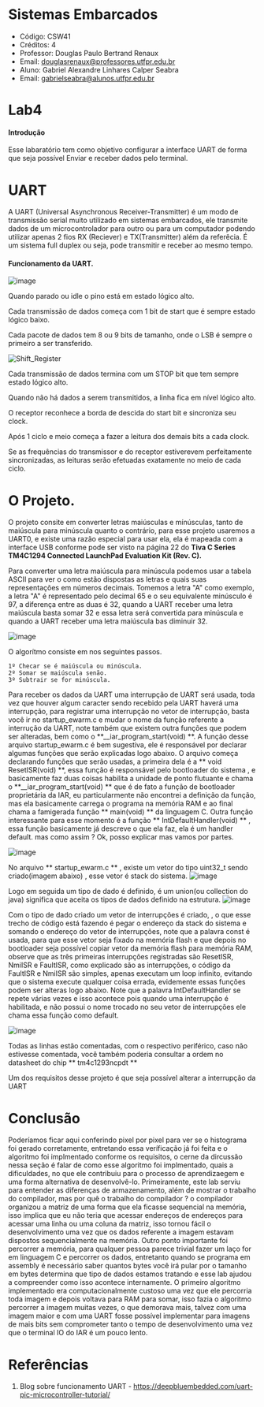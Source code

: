 # Sistemas Embarcados
- Código: CSW41
- Créditos: 4
- Professor: Douglas Paulo Bertrand Renaux
- Email: douglasrenaux@professores.utfpr.edu.br
- Aluno: Gabriel Alexandre Linhares Calper Seabra
- Email: gabrielseabra@alunos.utfpr.edu.br


# Lab4
#### Introdução
Esse labaratório tem como objetivo configurar a interface UART de forma que seja possível Enviar e receber dados pelo terminal.
# UART
A UART (Universal Asynchronous Receiver-Transmitter) é um modo de transmissão serial muito utilizado em sistemas embarcados, ele transmite dados de um microcontrolador para outro ou para um computador podendo utilizar apenas 2 fios RX (Reciever) e TX(Transmitter) além da referêcia. É um sistema full duplex ou seja, pode transmitir e receber ao mesmo tempo.

#### Funcionamento da UART.

![image](https://user-images.githubusercontent.com/48101913/140612031-1fe59a79-c0bf-4f1b-ab38-4079b29e7c64.png)

Quando parado ou idle o pino está em estado lógico alto.

Cada transmissão de dados começa com 1 bit de start que é sempre estado lógico baixo.

Cada pacote de dados tem 8 ou 9 bits de tamanho, onde o LSB é sempre o primeiro a ser transferido.

![Shift_Register](https://user-images.githubusercontent.com/48101913/140596381-d1d67cd7-bb42-461d-b5f0-0421640c0b89.gif)

Cada transmissão de dados termina com um STOP bit que tem sempre estado lógico alto.

Quando não há dados a serem transmitidos, a linha fica em nível lógico alto.

O receptor reconhece a borda de descida do start bit e sincroniza seu clock.

Após 1 ciclo e meio começa a fazer a leitura dos demais bits a cada clock.

Se as frequências do transmissor e do receptor estiverevem perfeitamente sincronizadas, as leituras serão efetuadas exatamente no meio de cada ciclo.

# O Projeto.

O projeto consite em converter letras maiúsculas e mínúsculas, tanto de maiúscula para minúscula quanto o contrário, para esse projeto usaremos a UART0, e existe uma razão especial para usar ela, ela é mapeada com a interface USB conforme pode ser visto na página 22 do **Tiva C Series TM4C1294 Connected LaunchPad Evaluation Kit (Rev. C).**

Para converter uma letra maiúscula para minúscula podemos usar a tabela ASCII para ver o como estão dispostas as letras e quais suas representações em números decimais. Tomemos a letra "A" como exemplo, a letra "A" é representado pelo decimal 65 e o seu equivalente minúsculo é 97, a diferença entre as duas é 32, quando a UART receber uma letra maiúscula basta somar 32 e essa letra será convertida para minúscula e quando a UART receber uma letra maiúscula bas diminuir 32.



![image](https://user-images.githubusercontent.com/48101913/141230179-ca969428-6314-4525-9356-663152b9f1a4.png)

O algorítmo consiste em nos seguintes passos.

```table
1º Checar se é maiúscula ou minúscula.
2º Somar se maiúscula senão.
3º Subtrair se for minúscula.
```
Para receber os dados da UART uma interrupção de UART será usada, toda vez que houver algum caracter sendo recebido pela UART haverá uma interrupção, para registrar uma interrupção no vetor de interrupção, basta você ir no startup_ewarm.c e mudar o nome da função referente a interrução da UART, note também que existem outra funções que podem ser alteradas, bem como o **__iar_program_start(void) **. A função desse arquivo startup_ewarm.c é bem sugestiva, ele é responsável por declarar algumas funções que serão explicadas logo abaixo.
O arquivo começa declarando funções que serão usadas, a primeira dela é a ** void ResetISR(void) **, essa função é responsável pelo bootloader do sistema , e basicamente faz duas coisas habilita a unidade de ponto flutuante e chama o **__iar_program_start(void) ** que é de fato a função de bootloader proprietária da IAR, eu particularmente não encontrei a definição da função, mas ela basicamente carrega o programa na memória RAM e ao final chama a famigerada função ** main(void) ** da linguagem C. Outra função interessante para esse momento é a função ** IntDefaultHandler(void) ** , essa função basicamente já descreve o que ela faz, ela é um handler default. mas como assim ? Ok, posso explicar mas vamos por partes.

![image](https://user-images.githubusercontent.com/48101913/141415103-3b18b0a1-c96b-4f23-9ab4-d1e85749a886.png)

No arquivo ** startup_ewarm.c ** , existe um vetor do tipo uint32_t sendo criado(imagem abaixo) , esse vetor é stack do sistema.
![image](https://user-images.githubusercontent.com/48101913/141418424-544c5603-6ae4-459c-a667-3b5207530b89.png)

Logo em seguida um tipo de dado é definido, é um union(ou collection do java) significa que aceita os tipos de dados definido na estrutura.
![image](https://user-images.githubusercontent.com/48101913/141418745-3df07974-f6ca-4101-ba4f-284a09923136.png)

Com o tipo de dado criado um vetor de interrupções é criado, , o que esse trecho de código está fazendo é pegar o endereço da stack do sistema e somando o endereço do vetor de interrupções, note que a palavra const é usada, para que esse vetor seja fixado na memória flash e que depois no bootloader seja possível copiar vetor da memória flash para memória RAM, observe que as três primeiras interrupções registradas são ResetISR, NmiISR e FaultISR, como explicado são as interrupções, o código da FaultISR e NmiISR são simples, apenas executam um loop infinito, evitando que o sistema execute qualquer coisa errada, evidemente essas funções podem ser alteras logo abaixo. Note que a palavra IntDefaultHandler se repete várias vezes e isso acontece pois quando uma interrupção é habilitada, e não possui o nome trocado no seu vetor de interrupções ele chama essa função como default.

![image](https://user-images.githubusercontent.com/48101913/141420307-8d73a187-4046-4a3d-8342-224e310cb10e.png)

Todas as linhas estão comentadas, com o respectivo periférico, caso não estivesse comentada, você também poderia consultar a ordem no datasheet do chip ** tm4c1293ncpdt **


Um dos requisitos desse projeto é que seja possível alterar a interrupção da UART

# Conclusão

 Poderíamos ficar aqui conferindo pixel por pixel para ver se o histograma foi gerado corretamente, entretando essa veríficação já foi feita e o algoritmo foi implmentado conforme os requisitos, o cerne da dircussão nessa seção é falar de como esse algoritmo foi implmentado, quais a dificuldades, no que ele contribuiu para o processo de aprendizaegem e uma forma alternativa de desenvolvê-lo.
Primeiramente, este lab serviu para entender as diferenças de armazenamento, além de mostrar o trabalho do compilador, mas por quê o trabalho do compilador ? o compilador organizou a matriz de uma forma que ela ficasse sequencial na memória, isso implica que eu não teria que acessar endereços de endereços para acessar uma linha ou uma coluna da matriz, isso tornou fácil o desenvolvimento uma vez que os dados referente a imagem estavam dispostos sequencialmente na memória. Outro ponto importante foi percorrer a memória, para qualquer pessoa parece trivial fazer um laço for em linguagem C e percorrer os dados, entretanto quando se programa em assembly é necessário saber quantos bytes você irá pular por o tamanho em bytes determina que tipo de dados estamos tratando e esse lab ajudou a compreender como isso acontece internamente.
O primeiro algoritmo implementado era computacionalmente custoso uma vez que ele percorria toda imagem e depois voltava para RAM para somar, isso fazia o algoritmo percorrer a imagem muitas vezes, o que demorava mais, talvez com uma imagem maior e com uma UART fosse possível implementar para imagens de mais bits sem comprometer tanto o tempo de desenvolvimento uma vez que o terminal IO do IAR é um pouco lento. </p>

# Referências

1. Blog sobre funcionamento UART - https://deepbluembedded.com/uart-pic-microcontroller-tutorial/


